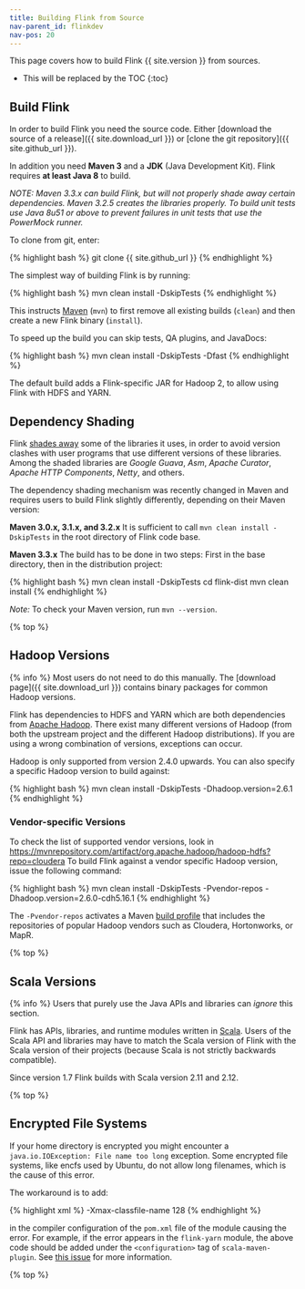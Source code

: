 ```yaml
---
title: Building Flink from Source
nav-parent_id: flinkdev
nav-pos: 20
---
```

<!--
Licensed to the Apache Software Foundation (ASF) under one
or more contributor license agreements.  See the NOTICE file
distributed with this work for additional information
regarding copyright ownership.  The ASF licenses this file
to you under the Apache License, Version 2.0 (the
"License"); you may not use this file except in compliance
with the License.  You may obtain a copy of the License at

  http://www.apache.org/licenses/LICENSE-2.0

Unless required by applicable law or agreed to in writing,
software distributed under the License is distributed on an
"AS IS" BASIS, WITHOUT WARRANTIES OR CONDITIONS OF ANY
KIND, either express or implied.  See the License for the
specific language governing permissions and limitations
under the License.
-->

This page covers how to build Flink {{ site.version }} from sources.

* This will be replaced by the TOC {:toc}

## Build Flink

In order to build Flink you need the source code. Either [download the source of a release]({{ site.download_url }}) or [clone the git repository]({{ site.github_url }}).

In addition you need **Maven 3** and a **JDK** (Java Development Kit). Flink requires **at least Java 8** to build.

*NOTE: Maven 3.3.x can build Flink, but will not properly shade away certain dependencies. Maven 3.2.5 creates the libraries properly. To build unit tests use Java 8u51 or above to prevent failures in unit tests that use the PowerMock runner.*

To clone from git, enter:

{% highlight bash %} git clone {{ site.github_url }} {% endhighlight %}

The simplest way of building Flink is by running:

{% highlight bash %} mvn clean install -DskipTests {% endhighlight %}

This instructs [Maven](http://maven.apache.org) (`mvn`) to first remove all existing builds (`clean`) and then create a new Flink binary (`install`).

To speed up the build you can skip tests, QA plugins, and JavaDocs:

{% highlight bash %} mvn clean install -DskipTests -Dfast {% endhighlight %}

The default build adds a Flink-specific JAR for Hadoop 2, to allow using Flink with HDFS and YARN.

## Dependency Shading

Flink [shades away](https://maven.apache.org/plugins/maven-shade-plugin/) some of the libraries it uses, in order to avoid version clashes with user programs that use different versions of these libraries. Among the shaded libraries are *Google Guava*, *Asm*, *Apache Curator*, *Apache HTTP Components*, *Netty*, and others.

The dependency shading mechanism was recently changed in Maven and requires users to build Flink slightly differently, depending on their Maven version:

**Maven 3.0.x, 3.1.x, and 3.2.x** It is sufficient to call `mvn clean install -DskipTests` in the root directory of Flink code base.

**Maven 3.3.x** The build has to be done in two steps: First in the base directory, then in the distribution project:

{% highlight bash %} mvn clean install -DskipTests cd flink-dist mvn clean install {% endhighlight %}

*Note:* To check your Maven version, run `mvn --version`.

{% top %}

## Hadoop Versions

{% info %} Most users do not need to do this manually. The [download page]({{ site.download_url }}) contains binary packages for common Hadoop versions.

Flink has dependencies to HDFS and YARN which are both dependencies from [Apache Hadoop](http://hadoop.apache.org). There exist many different versions of Hadoop (from both the upstream project and the different Hadoop distributions). If you are using a wrong combination of versions, exceptions can occur.

Hadoop is only supported from version 2.4.0 upwards. You can also specify a specific Hadoop version to build against:

{% highlight bash %} mvn clean install -DskipTests -Dhadoop.version=2.6.1 {% endhighlight %}

### Vendor-specific Versions

To check the list of supported vendor versions, look in https://mvnrepository.com/artifact/org.apache.hadoop/hadoop-hdfs?repo=cloudera To build Flink against a vendor specific Hadoop version, issue the following command:

{% highlight bash %} mvn clean install -DskipTests -Pvendor-repos -Dhadoop.version=2.6.0-cdh5.16.1 {% endhighlight %}

The `-Pvendor-repos` activates a Maven [build profile](http://maven.apache.org/guides/introduction/introduction-to-profiles.html) that includes the repositories of popular Hadoop vendors such as Cloudera, Hortonworks, or MapR.

{% top %}

## Scala Versions

{% info %} Users that purely use the Java APIs and libraries can *ignore* this section.

Flink has APIs, libraries, and runtime modules written in [Scala](http://scala-lang.org). Users of the Scala API and libraries may have to match the Scala version of Flink with the Scala version of their projects (because Scala is not strictly backwards compatible).

Since version 1.7 Flink builds with Scala version 2.11 and 2.12.

{% top %}

## Encrypted File Systems

If your home directory is encrypted you might encounter a `java.io.IOException: File name too long` exception. Some encrypted file systems, like encfs used by Ubuntu, do not allow long filenames, which is the cause of this error.

The workaround is to add:

{% highlight xml %}
<args>
    <arg>-Xmax-classfile-name</arg>
    <arg>128</arg>
</args>
{% endhighlight %}

in the compiler configuration of the `pom.xml` file of the module causing the error. For example, if the error appears in the `flink-yarn` module, the above code should be added under the `<configuration>` tag of `scala-maven-plugin`. See [this issue](https://issues.apache.org/jira/browse/FLINK-2003) for more information.

{% top %}